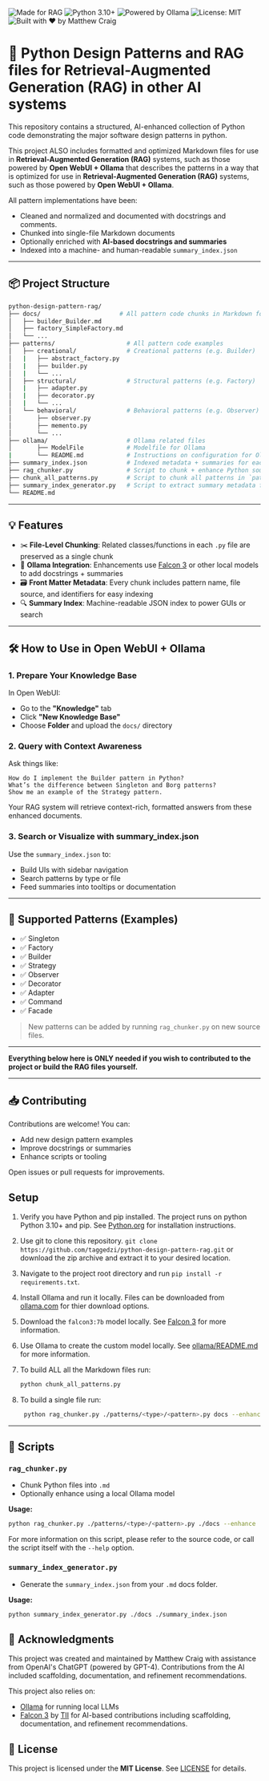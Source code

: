 ![Made for RAG](https://img.shields.io/badge/RAG-Ready-blueviolet)
![Python 3.10+](https://img.shields.io/badge/python-3.10+-blue)
![Powered by Ollama](https://img.shields.io/badge/Ollama-Compatible-blue)
![License: MIT](https://img.shields.io/badge/License-MIT-green.svg)
![Built with ❤️ by Matthew Craig](https://img.shields.io/badge/built%20with-%E2%9D%A4%EF%B8%8F%20by%20TaggedZi-orange)

# 🧠 Python Design Patterns and RAG files for Retrieval-Augmented Generation (RAG) in other AI systems

This repository contains a structured, AI-enhanced collection of Python code demonstrating the major software design patterns in python.

This project ALSO includes formatted and optimized Markdown files for use in **Retrieval-Augmented Generation (RAG)** systems, such as those powered by **Open WebUI + Ollama** that describes the patterns in a way that is optimized for use in **Retrieval-Augmented Generation (RAG)** systems, such as those powered by **Open WebUI + Ollama**.

All pattern implementations have been:

- Cleaned and normalized and documented with docstrings and comments.
- Chunked into single-file Markdown documents
- Optionally enriched with **AI-based docstrings and summaries**
- Indexed into a machine- and human-readable `summary_index.json`

---

## 📦 Project Structure

```bash
python-design-pattern-rag/
├── docs/                      # All pattern code chunks in Markdown format
│   ├── builder_Builder.md
│   ├── factory_SimpleFactory.md
│   └── ...
├── patterns/                    # All pattern code examples
│   ├── creational/              # Creational patterns (e.g. Builder)
│   |   ├── abstract_factory.py
│   |   ├── builder.py
│   |   └── ...
│   ├── structural/              # Structural patterns (e.g. Factory)
│   |   ├── adapter.py
│   |   ├── decorator.py
│   |   └── ...
│   └── behavioral/              # Behavioral patterns (e.g. Observer)
│       ├── observer.py
│       ├── memento.py
│       └── ...
├── ollama/                      # Ollama related files
│       ├── ModelFile            # Modelfile for Ollama 
|       └── README.md            # Instructions on configuration for Ollama
├── summary_index.json           # Indexed metadata + summaries for each chunk
├── rag_chunker.py               # Script to chunk + enhance Python source files
├── chunk_all_patterns.py        # Script to chunk all patterns in `patterns/`
├── summary_index_generator.py   # Script to extract summary metadata from chunks
└── README.md
```

---

## 💡 Features

- ✂️ **File-Level Chunking**: Related classes/functions in each `.py` file are preserved as a single chunk
- 🧠 **Ollama Integration**: Enhancements use [Falcon 3](https://ollama.com/library/falcon3) or other local models to add docstrings + summaries
- 🗃️ **Front Matter Metadata**: Every chunk includes pattern name, file source, and identifiers for easy indexing
- 🔍 **Summary Index**: Machine-readable JSON index to power GUIs or search

---

## 🛠️ How to Use in Open WebUI + Ollama

### 1. **Prepare Your Knowledge Base**

In Open WebUI:

- Go to the **"Knowledge"** tab
- Click **"New Knowledge Base"**
- Choose **Folder** and upload the `docs/` directory

### 2. **Query with Context Awareness**

Ask things like:

```text
How do I implement the Builder pattern in Python?
What’s the difference between Singleton and Borg patterns?
Show me an example of the Strategy pattern.
```

Your RAG system will retrieve context-rich, formatted answers from these enhanced documents.

### 3. **Search or Visualize with summary_index.json**

Use the `summary_index.json` to:

- Build UIs with sidebar navigation
- Search patterns by type or file
- Feed summaries into tooltips or documentation

---

## 🔄 Supported Patterns (Examples)

- ✅ Singleton
- ✅ Factory
- ✅ Builder
- ✅ Strategy
- ✅ Observer
- ✅ Decorator
- ✅ Adapter
- ✅ Command
- ✅ Facade

> New patterns can be added by running `rag_chunker.py` on new source files.

---

**Everything below here is ONLY needed if you wish to contributed to the project or build the RAG files yourself.**

---

## 📥 Contributing

Contributions are welcome! You can:

- Add new design pattern examples
- Improve docstrings or summaries
- Enhance scripts or tooling

Open issues or pull requests for improvements.

## Setup

1. Verify you have Python and pip installed. The project runs on python Python 3.10+ and pip. See [Python.org](https://www.python.org/) for installation instructions.

2. Use git to clone this repository. `git clone https://github.com/taggedzi/python-design-pattern-rag.git` or download the zip archive and extract it to your desired location.

3. Navigate to the project root directory and run `pip install -r requirements.txt`.

4. Install Ollama and run it locally. Files can be downloaded from [ollama.com](https://ollama.com/download) for thier download options.

5. Download the `falcon3:7b` model locally. See [Falcon 3](https://ollama.com/library/falcon3) for more information.

6. Use Ollama to create the custom model locally. See [ollama/README.md](./ollama/README.md) for more information.

7. To build ALL all the Markdown files run:
   ```bash
   python chunk_all_patterns.py
   ```

8. To build a single file run:
   ```bash
    python rag_chunker.py ./patterns/<type>/<pattern>.py docs --enhance
   ```

---

## 🚀 Scripts

### `rag_chunker.py`

- Chunk Python files into `.md`
- Optionally enhance using a local Ollama model

**Usage:**

```bash
python rag_chunker.py ./patterns/<type>/<pattern>.py ./docs --enhance
```

For more information on this script, please refer to the source code, or call the script itself with the `--help` option.

### `summary_index_generator.py`

- Generate the `summary_index.json` from your `.md` docs folder.

**Usage:**

```bash
python summary_index_generator.py ./docs ./summary_index.json
```

## 🙏 Acknowledgments

This project was created and maintained by Matthew Craig with assistance from OpenAI's ChatGPT (powered by GPT-4). Contributions from the AI included scaffolding, documentation, and refinement recommendations.

This project also relies on:

- [Ollama](https://ollama.com) for running local LLMs
- [Falcon 3](https://ollama.com/library/falcon3) by [TII](https://www.tii.ae/ai-and-digital-science) for AI-based contributions including scaffolding, documentation, and refinement recommendations.

## 📄 License

This project is licensed under the **MIT License**. See [LICENSE](./LICENSE) for details.
